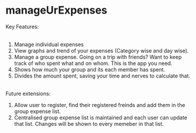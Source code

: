 # manageUrExpenses

Key Features:
 <br/> <br/>
1) Manage individual expenses <br/>
2) View graphs and trend of your expenses (Category wise and day wise). <br/>
3) Manage a group expense. Going on a trip with friends? Want to keep track of who spent what and on whom. This is the app you need. <br/>
4) Shows how much your group and its each member has spent. <br/>
5) Divides the amount spent, saving your time and nerves to calculate that. <br/>
 <br/> 
Future extensions: <br/>

1) Allow user to register, find their registered freinds and add them in the group expense list. <br/>
2) Centralised group expense list is maintained and each user can update that list. Changes will be shown to every memeber in that list. <br/>
